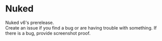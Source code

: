# Nuked 

Nuked v6's prerelease.  
Create an issue if you find a bug or are having trouble with something. If there is a bug, provide screenshot proof.  
